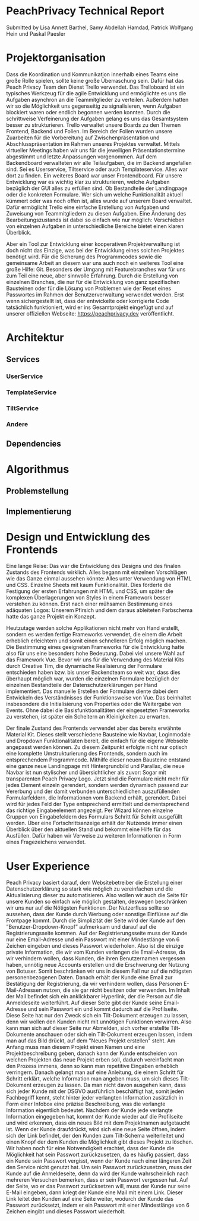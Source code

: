# PeachPrivacy Technical Report

Submitted by Lisa Annett Barthel, Samy Abdellah Hamdad,
Patrick Wolfgang Hein und Paskal Paesler

# Projektorganisation

Dass die Koordination und Kommunikation innerhalb eines Teams eine große
Rolle spielen, sollte keine große Überraschung sein. Dafür hat das Peach Privacy Team den Dienst Trello verwendet. Das Trelloboard ist ein typisches Werkzeug für die agile Entwicklung und ermöglichte es uns die Aufgaben asynchron an die Teammitglieder zu verteilen. Außerdem hatten wir so die Möglichkeit uns gegenseitig zu signalisieren, wenn Aufgaben blockiert waren oder endlich begonnen werden konnten. Durch die schrittweise Verfeinerung der Aufgaben gelang es uns das Gesamtsystem besser zu strukturieren. Trello verwaltet unsere Boards zu den Themen Frontend, Backend und Folien. Im Bereich der Folien wurden unsere Zuarbeiten für die Vorbereitung auf Zwischenpräsentation und Abschlusspräsentation im Rahmen unseres Projektes verwaltet. Mittels virtueller Meetings haben wir uns für die jeweiligen Präsentationstermine abgestimmt und letzte Anpassungen vorgenommen. Auf dem Backendboard verwalteten wir alle Teilaufgaben, die im Backend angefallen sind. Sei es Userservice, Tiltservice oder auch Templateservice. Alles war dort zu finden. Ein weiteres Board war unser Frontendboard. Für unsere Entwicklung war es wichtig klar zu strukturieren, welche Aufgaben bezüglich der GUI alles zu erfüllen sind. Ob Bestandteile der Landingpage oder die konkreten Formulare. Wer sich um welche Funktionalität aktuell kümmert oder was noch offen ist, alles wurde auf unserem Board
verwaltet. Dafür ermöglicht Trello eine einfache Erstellung von Aufgaben und Zuweisung von Teammitgliedern zu diesen Aufgaben. Eine Änderung des Bearbeitungszustands ist dabei so einfach wie nur möglich: Verschieben von einzelnen Aufgaben in unterschiedliche Bereiche bietet einen klaren Überblick. 

Aber ein Tool zur Entwicklung einer kooperativen Projektverwaltung ist doch nicht das Einzige, was bei der Entwicklung eines solchen Projektes benötigt wird. Für die Sicherung des Programmcodes sowie die gemeinsame Arbeit an diesem war uns auch noch ein weiteres Tool eine große Hilfe: Git. Besonders der Umgang mit Featurebranches war für uns zum Teil eine neue, aber sinnvolle Erfahrung. Durch die Erstellung von einzelnen Branches, die nur für die Entwicklung von ganz spezifischen Bausteinen oder für die Lösung von Problemen wie der Reset eines Passwortes im Rahmen der Benutzerverwaltung verwendet werden. Erst wenn sichergestellt ist, dass der entwickelte oder korrigierte Code tatsächlich funktioniert, wird er ins Gesamtprojekt eingefügt und auf unserer offiziellen Webseite: https://peachprivacy.dev veröffentlicht.

# Architektur 

## Services

### UserService

### TemplateService

### TiltService

### Andere

## Dependencies
# Algorithmus

## Problemstellung

## Implementierung

# Design und Entwicklung des Frontends

Eine lange Reise: Das war die Entwicklung des Designs und des finalen Zustands des Frontends wirklich. Alles begann mit einzelnen Vorschlägen wie das Ganze einmal aussehen könnte: Alles unter Verwendung von HTML und CSS. Einzelne Sheets mit kaum Funktionalität. Dies förderte die Festigung der ersten Erfahrungen mit HTML und CSS, um später die komplexen Überlagerungen von Styles in einem Framework besser verstehen zu können. Erst nach einer mühsamen Bestimmung eines adäquaten Logos: Unserem Pfirsich und dem daraus ableiteten Farbschema hatte das ganze Projekt ein Konzept. 

Heutzutage werden solche Applikationen nicht mehr von Hand erstellt, sondern es werden fertige Frameworks verwendet, die einem die Arbeit erheblich erleichtern und somit einen schnelleren Erfolg möglich machen. Die Bestimmung eines geeigneten Frameworks für die Entwicklung hatte also für uns eine besonders hohe Bedeutung. Dabei viel unsere Wahl auf das Framework Vue. Bevor wir uns für die Verwendung des Material Kits durch Creative Tim, die dynamische Realisierung der Formulare entschieden haben bzw. bis unser Backendteam so weit war, dass dies überhaupt möglich war, wurden die einzelnen Formulare bezüglich der einzelnen Bestandteile der Datenschutzerklärungen per Hand implementiert. Das manuelle Erstellen der Formulare diente dabei dem Entwickeln des Verständnisses der Funktionsweise von Vue. Das beinhaltet insbesondere die Initialisierung von Properties oder die Weitergabe von Events. Ohne dabei die Basisfunktionalitäten der eingesetzten Frameworks zu verstehen, ist später ein Scheitern an Kleinigkeiten zu erwarten. 

Der finale Zustand des Frontends verwendet aber das bereits erwähnte Material Kit. Dieses stellt verschiedene Bausteine wie Navbar, Loginmodale und Dropdown Funktionalitäten bereit, die einfach für die eigene Webseite angepasst werden können. Zu diesem Zeitpunkt erfolgte nicht nur optisch eine komplette Umstrukturierung des Frontends, sondern auch im entsprechendem Programmcode. Mithilfe dieser neuen Bausteine entstand eine ganze neue Landingpage mit Hintergrundbild und Parallax, die neue Navbar ist nun stylischer und übersichtlicher als zuvor: Sogar mit transparenten Peach Privacy Logo. Jetzt sind die Formulare nicht mehr für jedes Element einzeln gerendert, sondern werden dynamisch passend zur Vererbung und der damit verbunden unterschiedlichen auszufüllenden Formularfeldern, die Informationen vom Backend erhält, gerendert. Dabei wird für jedes Feld der Type entsprechend ermittelt und dementsprechend das richtige Eingabeelement angezeigt. Per Wizard können einzelne Gruppen von Eingabefeldern des Formulars Schritt für Schritt ausgefüllt werden. Über eine Fortschrittsanzeige erhält der Nutzende immer einen
Überblick über den aktuellen Stand und bekommt eine Hilfe für das Ausfüllen. Dafür haben wir Verweise zu weiteren Informationen in Form eines Fragezeichens verwendet.

# User Experience
Peach Privacy basiert darauf, dem Websitebetreiber die Erstellung einer Datenschutzerklärung  so  stark  wie möglich  zu  vereinfachen  und  die  Aktualisierung dieser  zu  automatisieren. Also  wollen  wir  auch  die  Seite  für  unsere  Kunden so  einfach  wie  möglich  gestalten,  deswegen  beschränken  wir  uns  nur  auf  die Nötigsten Funktionen .Der Nutzerfluss sollte so aussehen,  dass der Kunde durch Werbung oder sonstige Einflüsse auf die Frontpage kommt. Durch die Simplizität der Seite wird der Kunde auf den ”Benutzer-Dropdown-Knopf” aufmerksam und darauf auf die Registrierungsseite kommen. Auf der Registrierungsseite muss der Kunde nur eine Email-Adresse und ein Passwort mit einer Mindestlänge von 6 Zeichen eingeben und dieses Passwort wiederholen. Also ist die einzige private Information, die wir vom Kunden verlangen die Email-Adresse, da wir verhindern wollen, dass Kunden, die ihren Benutzernamen vergessen haben, unnötig neue Accounts erstellen und die Erschwerung der Nutzung von Botuser. Somit beschränken wir uns in diesem Fall nur auf die nötigsten personenbezogenen Daten. Danach erhält der Kunde eine Email zur Bestätigung der Registrierung, da wir verhindern wollen, dass Personen E-Mail-Adressen nutzen, die sie gar nicht besitzen oder verwenden. Im Inhalt der Mail befindet sich ein anklickbarer Hyperlink, der die Person auf die Anmeldeseite weiterführt. Auf dieser Seite gibt der Kunde seine Email-Adresse und sein Passwort ein und kommt dadurch auf die Profilseite. Diese Seite hat nur den Zweck sich ein Tilt-Dokument erzeugen zu lassen, denn wir wollen den Kunden nicht mit unnötigen Funktionen verwirren. Also kann man sich auf dieser Seite nur Abmelden, sich vorher erstellte Tilt-Dokumente anschauen oder sich ein Tilt-Dokument erzeugen lassen, indem man auf das Bild drückt, auf dem "Neues Projekt erstellen" steht. Am Anfang muss man diesem Projekt einen Namen  und eine Projektbeschreibung geben, danach kann der Kunde entscheiden von welchen Projekten das neue Projekt  erben soll, dadurch vereinfacht man den Prozess immens, denn so kann man repetitive Eingaben erheblich verringern. Danach gelangt man auf eine Anleitung, die einem Schritt für Schritt erklärt,  welche Information man angeben muss, um sich dieses Tilt-Dokument erzeugen zu lassen. Da man nicht davon ausgehen kann, dass  sich jeder Kunde mit der DSGVO ausführlich beschäftigt hat, somit jeden Fachbegriff kennt, steht hinter jeder verlangten Information
 zusätzlich in Form einer Infobox eine präzise Beschreibung, was die verlangte Information eigentlich
 bedeutet. Nachdem der Kunde jede verlangte Information eingegeben hat, kommt der Kunde wieder auf die Profilseite und wird erkennen, dass ein neues Bild mit dem Projektnamen aufgetaucht ist. Wenn der Kunde draufdrückt, wird sich eine neue Seite öffnen, indem sich der Link befindet, der den Kunden  zum Tilt-Schema  weiterleitet und einen Knopf  der dem Kunden die Möglichkeit gibt dieses Projekt zu löschen.
Wir haben noch für eine Notwendigkeit erachtet, dass der Kunde die Möglichkeit hat sein Passwort zurückzusetzen,
 da es häufig passiert, dass ein Kunde sein Passwort vergisst, wenn der Kunde nach einer längeren Zeit den Service nicht genutzt hat. Um sein Passwort zurückzusetzen, muss der Kunde auf die Anmeldeseite, denn da wird der Kunde wahrscheinlich nach mehreren Versuchen bemerken, dass er sein Passwort vergessen hat. Auf der Seite, wo er das Passwort zurücksetzen will, muss der Kunde nur seine E-Mail eingeben, dann kriegt der Kunde eine Mail mit einem Link. Dieser Link leitet den Kunden auf eine Seite weiter, wodurch der Kunde das Passwort zurücksetzt, indem er ein Passwort mit einer Mindestlänge von 6 Zeichen eingibt und dieses Passwort wiederholt.
 
